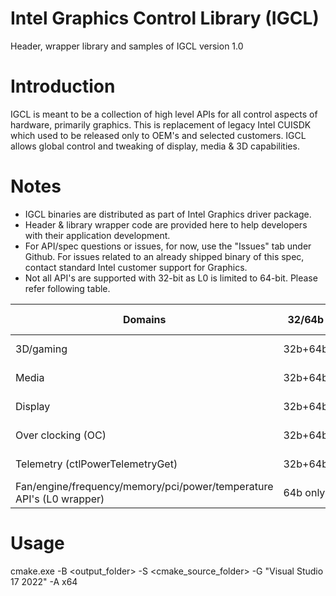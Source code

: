 # Intel Graphics Control Library (IGCL)
Header, wrapper library and samples of IGCL version 1.0
 

# Introduction
IGCL is meant to be a collection of high level APIs for all control aspects of hardware, primarily graphics. This is replacement of legacy Intel CUISDK which used to be released only to OEM's and selected customers. IGCL allows global control and tweaking of display, media & 3D capabilities.

# Notes
* IGCL binaries are distributed as part of Intel Graphics driver package.
* Header & library wrapper code are provided here to help developers with their application development.
* For API/spec questions or issues, for now, use the "Issues" tab under Github. For issues related to an already shipped binary of this spec, contact standard Intel customer support for Graphics.
* Not all API's are supported with 32-bit as L0 is limited to 64-bit. Please refer following table.

| Domains	| 32/64b	| GPU support| 
| --------|--------|------------|
| 3D/gaming	| 32b+64b	| iGPU + dGPU| 
| Media	| 32b+64b	| iGPU + dGPU| 
| Display	| 32b+64b	| iGPU + dGPU| 
| Over clocking (OC)	| 32b+64b	| dGPU only| 
| Telemetry (ctlPowerTelemetryGet)	| 32b+64b	| iGPU + dGPU| 
| Fan/engine/frequency/memory/pci/power/temperature API's (L0 wrapper)	| 64b only	| iGPU + dGPU| 

# Usage 
cmake.exe -B <output_folder> -S <cmake_source_folder> -G "Visual Studio 17 2022" -A x64
